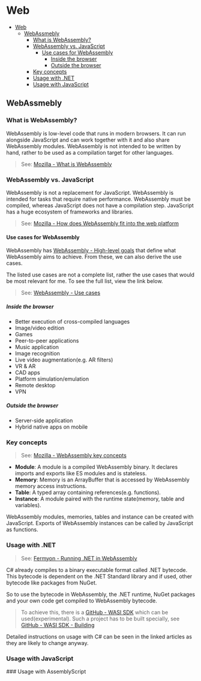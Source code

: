 # Web

- [Web](#web)
  - [WebAssmebly](#webassmebly)
    - [What is WebAssembly?](#what-is-webassembly)
    - [WebAssembly vs. JavaScript](#webassembly-vs-javascript)
      - [Use cases for WebAssembly](#use-cases-for-webassembly)
        - [Inside the browser](#inside-the-browser)
        - [Outside the browser](#outside-the-browser)
    - [Key concepts](#key-concepts)
    - [Usage with .NET](#usage-with-net)
    - [Usage with JavaScript](#usage-with-javascript)


## WebAssmebly

### What is WebAssembly?

WebAssembly is low-level code that runs in modern browsers. It can run alongside JavaScript and can work together with it and also share WebAssembly modules. WebAssembly is not intended to be written by hand, rather to be used as a compilation target for other languages.

> See: [Mozilla - What is WebAssembly](https://developer.mozilla.org/en-US/docs/WebAssembly/Concepts#what_is_webassembly)

### WebAssembly vs. JavaScript

WebAssembly is not a replacement for JavaScript. WebAssembly is intended for tasks that require native performance. WebAssembly must be compiled, whereas JavaScript does not have a compilation step. JavaScript has a huge ecosystem of frameworks and libraries.

> See: [Mozilla - How does WebAssembly fit into the web platform](https://developer.mozilla.org/en-US/docs/WebAssembly/Concepts#how_does_webassembly_fit_into_the_web_platform)

#### Use cases for WebAssembly

WebAssembly has [WebAssembly - High-level goals](https://webassembly.org/docs/high-level-goals/) that define what WebAssembly aims to achieve. From these, we can also derive the use cases.

The listed use cases are not a complete list, rather the use cases that would be most relevant for me. To see the full list, view the link below.

> See: [WebAssembly - Use cases](https://webassembly.org/docs/use-cases/)

##### Inside the browser

- Better execution of cross-compiled languages
- Image/video edition
- Games
- Peer-to-peer applications
- Music application
- Image recognition
- Live video augmentation(e.g. AR filters)
- VR & AR
- CAD apps
- Platform simulation/emulation
- Remote desktop
- VPN

##### Outside the browser

- Server-side application
- Hybrid native apps on mobile

### Key concepts

> See: [Mozilla - WebAssembly key concepts](https://developer.mozilla.org/en-US/docs/WebAssembly/Concepts#webassembly_key_concepts)

- **Module**: A module is a compiled WebAssembly binary. It declares imports and exports like ES modules and is stateless.
- **Memory**: Memory is an ArrayBuffer that is accessed by WebAssembly memory access instructions.
- **Table**: A typed array containing references(e.g. functions).
- **Instance**: A module paired with the runtime state(memory, table and variables).

WebAssembly modules, memories, tables and instance can be created with JavaScript. Exports of WebAssembly instances can be called by JavaScript as functions.

### Usage with .NET

> See: [Fermyon - Running .NET in WebAssembly](https://www.fermyon.com/blog/dotnet-wasi)

C# already compiles to a binary executable format called .NET bytecode. This bytecode is dependent on the .NET Standard library and if used, other bytecode like packages from NuGet.

So to use the bytecode in WebAssembly, the .NET runtime, NuGet packages and your own code get compiled to WebAssembly bytecode.

> To achieve this, there is a [GitHub - WASI SDK](https://github.com/SteveSandersonMS/dotnet-wasi-sdk) which can be used(experimental). Such a project has to be built specially, see [GitHub - WASI SDK - Building](https://github.com/SteveSandersonMS/dotnet-wasi-sdk#building-this-repo-from-source)

Detailed instructions on usage with C# can be seen in the linked articles as they are likely to change anyway.

### Usage with JavaScript



### Usage with AssemblyScript



